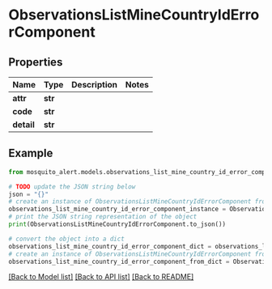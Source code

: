 # ObservationsListMineCountryIdErrorComponent


## Properties

Name | Type | Description | Notes
------------ | ------------- | ------------- | -------------
**attr** | **str** |  | 
**code** | **str** |  | 
**detail** | **str** |  | 

## Example

```python
from mosquito_alert.models.observations_list_mine_country_id_error_component import ObservationsListMineCountryIdErrorComponent

# TODO update the JSON string below
json = "{}"
# create an instance of ObservationsListMineCountryIdErrorComponent from a JSON string
observations_list_mine_country_id_error_component_instance = ObservationsListMineCountryIdErrorComponent.from_json(json)
# print the JSON string representation of the object
print(ObservationsListMineCountryIdErrorComponent.to_json())

# convert the object into a dict
observations_list_mine_country_id_error_component_dict = observations_list_mine_country_id_error_component_instance.to_dict()
# create an instance of ObservationsListMineCountryIdErrorComponent from a dict
observations_list_mine_country_id_error_component_from_dict = ObservationsListMineCountryIdErrorComponent.from_dict(observations_list_mine_country_id_error_component_dict)
```
[[Back to Model list]](../README.md#documentation-for-models) [[Back to API list]](../README.md#documentation-for-api-endpoints) [[Back to README]](../README.md)


